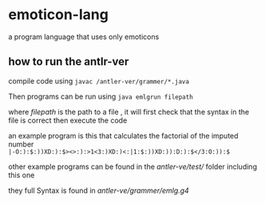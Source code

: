 # emoticon-lang
a program language that uses only emoticons

## how to run the antlr-ver
compile code using ` javac /antler-ver/grammer/*.java `

Then programs can be run using `java emlgrun filepath`

where _filepath_ is the path to a file , it will first check that the syntax in the file is correct then execute the code

an example program is this that calculates the factorial of the imputed number  
`|‑O:):$:))XD:):$><>:):>1<3:)XD:)<:|1:$:))XD:)):D:):$</3:O:)):$`

other example programs can be found in the _antler-ve/test/_ folder including this one

they full Syntax is found in _antler-ve/grammer/emlg.g4_
